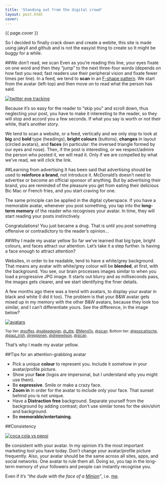```yaml
---
title: 'Standing out from the digital crowd'
layout: post.html
cover:
---
```

{{ page.cover }}



So I decided to finally crack down and create a webite, this site is made using jakyll and github and is not the easyist thing to create so It might be buggy for a while.

<!--more-->

##We don’t read, we scan
Even as you’re reading this line, your eyes fixate on one word and then they “jump” to the next three-four words (depends on how fast you read; fast readers use their peripheral vision and fixate fewer times per line). In a feed, we tend to **scan** in an [F-shape pattern](http://www.vanseodesign.com/web-design/3-design-layouts/). We start from the avatar (left-top) and then move on to read what the person has said.

<a href="http://sicanstudios.com/images/blog/assets/twitter-eye-tracking.png" class="img" target="_blank"><img src="http://sicanstudios.com/images/blog/assets/twitter-eye-tracking.png" alt="twitter eye tracking" /></a>

Because it’s so easy for the reader to “skip you” and scroll down, thus neglecting your post, you have to make it interesting to the reader, so they will stop and accord you a few seconds. If what you say is worth or not their while, that’s another story.

We tend to scan a website, or a feed, vertically and we only stop to look at **big** and **bold** type (headings), **bright colours** (buttons), **changes** in layout (circled avatars), and **faces** (in particular: the inversed triangle formed by our eyes and nose). Then, if the post is interesting, or we respect/admire the person who posted it, we will read it. Only if we are compelled by what we’ve read, we will click the link.

##Learning from advertising
It has been said that advertising should be used to **reinforce a brand**, not introduce it. McDonald’s doesn’t need to advertise or become an official sponsor of anything. But by advertising their brand, you are reminded of the pleasure you get from eating their delicious Bic Mac or French fries, and you start craving for one. 

The same principle can be applied in the digital cyberspace. If you have a memorable avatar, whenever you post something, you tap into the **long-term memory** of the reader who recognises your avatar. In time, they will start reading your posts instinctively.

Congratulations! You just became a drug. That is until you post something offensive or contradictory to the reader’s opinion…

##Why I made my avatar yellow
So far we’ve learned that big type, bright colours, and faces attract our attention. Let’s take it a step further. Is having a face enough to attract attention?
 
Websites, in order to be readable, tend to have a white/grey background. That means any avatar with white/grey colour will be **blended**, at first, with the background. You see, our brain processes images similar to when you load a progressive JPG image. It starts out blurry and as milliseconds pass, the images gets clearer, and we start identifying the finer details.

A few months ago there was a trend with avatars, to display your avatar in black and white (I did it too). The problem is that your B&W avatar gets mixed up in my memory with the other B&W avatars, because they look too similar, and I can’t differentiate yours. See the difference, in the image below?

<a href="http://sicanstudios.com/images/blog/assets/avatars.jpg" class="img" target="_blank"><img src="http://sicanstudios.com/images/blog/assets/avatars.jpg" alt="avatars" /></a>

<small>Top tier: [@soffes](https://twitter.com/soffes), [@salleedesign](https://twitter.com/salleedesign), [@_dte](https://twitter.com/_dte), [@MengTo](https://twitter.com/MengTo), [@sican](https://twitter.com/sican). Bottom tier: [@jessicahische](https://twitter.com/jessicahische), [@paul_irish](https://twitter.com/paul_irish), [@repponen](https://twitter.com/repponen), [@drewwilson](https://twitter.com/drewwilson), [@sican](http://twitter.com/sican).</small>

That’s why I made my avatar yellow.

##Tips for an attention-grabbing avatar

* Pick a unique **colour** to represent you. Include it somehow in your avatar/profile picture.
* Show your **face** (logos are impersonal, but I understand why you might use them).
* Be **expressive**. Smile or make a crazy face.
* **Zoom in** in order for the avatar to include only your face. That sunset behind you is not unique.
* Have a **Distraction free** background. Separate yourself from the background by adding contrast; don’t use similar tones for the skin/shirt and background.
* Be **memorable/entertaining**.

##Consistency

<a href="http://sicanstudios.com/images/blog/assets/coca-cola-vs-pepsi.png" class="img" target="_blank"><img src="http://sicanstudios.com/images/blog/assets/coca-cola-vs-pepsi.png" alt="coca cola vs pepsi" /></a>

Be consistent with your avatar. In my opinion it’s the most important marketing tool you have today. Don’t change your avatar/profile picture frequently. Also, your avatar should be the same across all sites, apps, and social networks. One avatar to rule them all. Doing so, you tap in the long-term memory of your followers and people can instantly recognise you.

Even if it’s *“the dude with the face of a [Minion](http://www.youtube.com/watch?v=fTHL0MAWkmY)”*, i.e. [me](http://sicanstudios.com/images/alex-cican@2x.jpg).